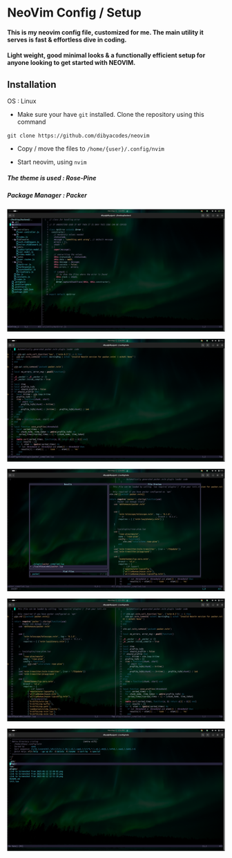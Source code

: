 # NeoVim Config / Setup

#### This is my neovim config file, customized for me. The main utility it serves is fast & effortless dive in coding.

#### Light weight, good minimal looks & a functionally efficient setup for anyone looking to get started with NEOVIM.

## Installation

OS : Linux

- Make sure your have `git` installed. Clone the repository using this command

``git clone https://github.com/dibyacodes/neovim``

- Copy / move the files to ``/home/{user}/.config/nvim``

- Start neovim, using ``nvim``

##### The theme is used : Rose-Pine
##### Package Manager : Packer

![File Tree](<Link to Screenshot from 2025-05-12 17-20-16.png>)

![Coding Screen](<Link to Screenshot from 2025-05-12 12-48-02.png>)

![Fuzzy Finder](<Link to Screenshot from 2025-05-12 12-50-22.png>)

![Split Screen](<Link to Screenshot from 2025-05-12 12-51-28.png>)

![File tree](<Link to Screenshot from 2025-05-12 12-52-40.png>)